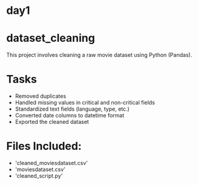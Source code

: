 # day1
# dataset_cleaning
  This project involves cleaning a raw movie dataset using Python (Pandas).

# Tasks
  - Removed duplicates
  - Handled missing values in critical and non-critical fields
  - Standardized text fields (language, type, etc.)
  - Converted date columns to datetime format
  - Exported the cleaned dataset

# Files Included:
  - 'cleaned_moviesdataset.csv'
  - 'moviesdataset.csv'
  - 'cleaned_script.py'


